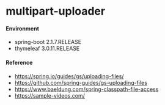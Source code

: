 # multipart-uploader

#### Environment
- spring-boot 2.1.7.RELEASE
- thymeleaf 3.0.11.RELEASE

#### Reference
- https://spring.io/guides/gs/uploading-files/
- https://github.com/spring-guides/gs-uploading-files
- https://www.baeldung.com/spring-classpath-file-access
- https://sample-videos.com/